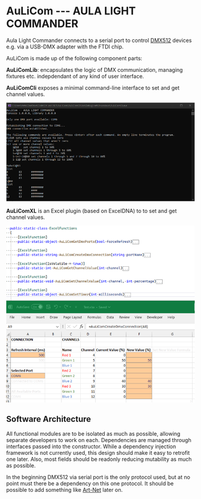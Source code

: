 # AuLiCom --- AULA LIGHT COMMANDER

Aula Light Commander connects to a serial port to control [DMX512](https://en.wikipedia.org/wiki/DMX512) devices e.g. via a USB-DMX adapter with the FTDI chip.

AuLiCom is made up of the following component parts:

**AuLiComLib**: encapsulates the logic of DMX communication, managing fixtures etc. indepdendant of any kind of user interface.

**AuLiComCli** exposes a minimal command-line interface to set and get channel values.

![AuLiComCli controlling an LED bar](/doc/CLI/AuLiComCli.png)

**AuLiComXL** is an Excel plugin (based on ExcelDNA) to to set and get channel values.

![AuLiComXL controlling an LED bar](/doc/Excel/AuLiComXL.PNG)

## Software Architecture

All functional modules are to be isolated as much as possible, allowing separate developers to work on each. Dependencies are managed through interfaces passed into the constructor. While a dependency injection framework is not currently used, this design should make it easy to retrofit one later. Also, most fields should be readonly reducing mutability as much as possible.

In the beginning DMX512 via serial port is the only protocol used, but at no point must there be a dependency on this one protocol. It should be possible to add something like [Art-Net](https://en.wikipedia.org/wiki/Art-Net) later on.

